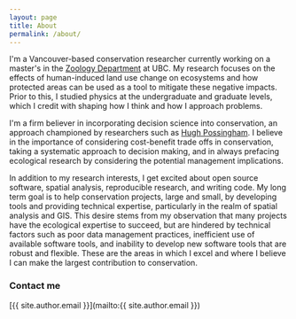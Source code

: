 ```yaml
---
layout: page
title: About
permalink: /about/
---
```


I'm a Vancouver-based conservation researcher currently working on a master's in the [Zoology Department](http://www.zoology.ubc.ca/) at UBC. My research focuses on the effects of human-induced land use change on ecosystems and how protected areas can be used as a tool to mitigate these negative impacts. Prior to this, I studied physics at the undergraduate and graduate levels, which I credit with shaping how I think and how I approach problems.  

I'm a firm believer in incorporating decision science into conservation, an approach championed by researchers such as [Hugh Possingham](http://www.possinghamlab.org/). I believe in the importance of considering cost-benefit trade offs in conservation, taking a systematic approach to decision making, and in always prefacing ecological research by considering the potential management implications.  

In addition to my research interests, I get excited about open source software, spatial analysis, reproducible research, and writing code. My long term goal is to help conservation projects, large and small, by developing tools and providing technical expertise, particularly in the realm of spatial analysis and GIS. This desire stems from my observation that many projects have the ecological expertise to succeed, but are hindered by technical factors such as poor data management practices, inefficient use of available software tools, and inability to develop new software tools that are robust and flexible. These are the areas in which I excel and where I believe I can make the largest contribution to conservation.  

### Contact me

[{{ site.author.email }}](mailto:{{ site.author.email }})